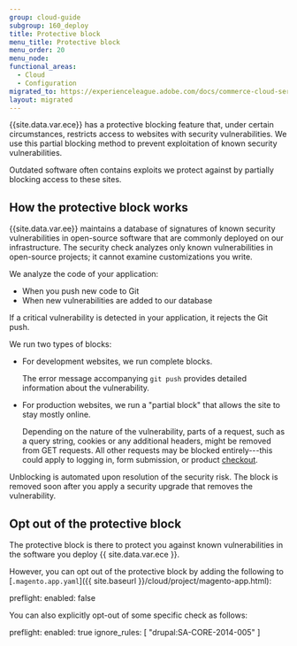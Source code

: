 ```yaml
---
group: cloud-guide
subgroup: 160_deploy
title: Protective block
menu_title: Protective block
menu_order: 20
menu_node:
functional_areas:
  - Cloud
  - Configuration
migrated_to: https://experienceleague.adobe.com/docs/commerce-cloud-service/user-guide/develop/protective-block.html
layout: migrated
---
```


{{site.data.var.ece}} has a protective blocking feature that, under certain circumstances, restricts access to websites with security vulnerabilities. We use this partial blocking method to prevent exploitation of known security vulnerabilities.

Outdated software often contains exploits we protect against by partially blocking access to these sites.

## How the protective block works

{{site.data.var.ee}} maintains a database of signatures of known security vulnerabilities in open-source software that are commonly deployed on our infrastructure. The security check analyzes only known vulnerabilities in open-source projects; it cannot examine customizations you write.

We analyze the code of your application:

*  When you push new code to Git
*  When new vulnerabilities are added to our database

If a critical vulnerability is detected in your application, it rejects the Git push.

We run two types of blocks:

*  For development websites, we run complete blocks.

   The error message accompanying `git push` provides detailed information about the vulnerability.

*  For production websites, we run a "partial block" that allows the site to stay mostly online.

   Depending on the nature of the vulnerability, parts of a request, such as a query string, cookies or any additional headers, might be removed from GET requests. All other requests may be blocked entirely---this could apply to logging in, form submission, or product [checkout](https://glossary.magento.com/checkout).

Unblocking is automated upon resolution of the security risk. The block is removed soon after you apply a security upgrade that removes the vulnerability.

## Opt out of the protective block

The protective block is there to protect you against known vulnerabilities in the software you deploy {{ site.data.var.ece }}.

However, you can opt out of the protective block by adding the following to [`.magento.app.yaml`]({{ site.baseurl }}/cloud/project/magento-app.html):

   preflight:
      enabled: false

You can also explicitly opt-out of some specific check as follows:

   preflight:
      enabled: true
      ignore_rules: [ "drupal:SA-CORE-2014-005" ]

